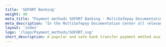 ```yaml
---
title: 'SOFORT Banking'
weight: 40
meta_title: "Payment methods SOFORT Banking - MultiSafepay Documentation Center"
meta_description: "In the MultiSafepay Documentation Center all relevant information regarding our Plugins and API. As well as Support pages for Payment Method, Tools and General Questions. You can also find the contact details of our Support Team and Integration Team."
layout: 'index'
logo: '/logo/Payment_methods/SOFORT.svg' 
short_description: A popular and safe bank transfer payment method available in 7 European countries. Ideal for a foreign audience.
---
```

